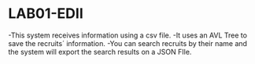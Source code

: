 # LAB01-EDII
-This system receives information using a csv file. 
-It uses an AVL Tree to save the recruits´ information.
-You can search recruits by their name and the system will export the search results on a JSON FIle.
